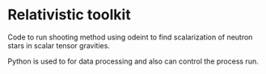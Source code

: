 # Relativistic  toolkit

Code to run shooting method using odeint to find scalarization of neutron stars in scalar  tensor gravities.

Python is used to for data processing and also can control the process run.